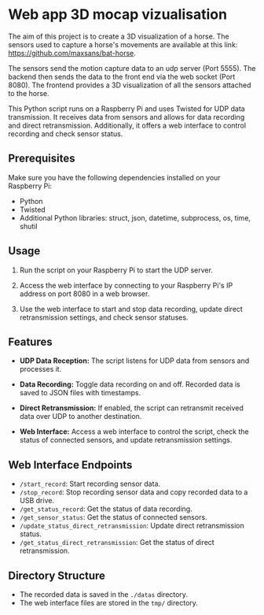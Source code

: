 # Web app 3D mocap vizualisation

The aim of this project is to create a 3D visualization of a horse. The sensors used to capture a horse's movements are available at this link: https://github.com/maxsans/bat-horse.

The sensors send the motion capture data to an udp server (Port 5555). The backend then sends the data to the front end via the web socket (Port 8080). The frontend provides a 3D visualization of all the sensors attached to the horse.

This Python script runs on a Raspberry Pi and uses Twisted for UDP data transmission. It receives data from sensors and allows for data recording and direct retransmission. Additionally, it offers a web interface to control recording and check sensor status.

## Prerequisites

Make sure you have the following dependencies installed on your Raspberry Pi:

- Python
- Twisted
- Additional Python libraries: struct, json, datetime, subprocess, os, time, shutil

## Usage

1. Run the script on your Raspberry Pi to start the UDP server.

2. Access the web interface by connecting to your Raspberry Pi's IP address on port 8080 in a web browser.

3. Use the web interface to start and stop data recording, update direct retransmission settings, and check sensor statuses.

## Features

- **UDP Data Reception:** The script listens for UDP data from sensors and processes it.

- **Data Recording:** Toggle data recording on and off. Recorded data is saved to JSON files with timestamps.

- **Direct Retransmission:** If enabled, the script can retransmit received data over UDP to another destination.

- **Web Interface:** Access a web interface to control the script, check the status of connected sensors, and update retransmission settings.

## Web Interface Endpoints

- `/start_record`: Start recording sensor data.
- `/stop_record`: Stop recording sensor data and copy recorded data to a USB drive.
- `/get_status_record`: Get the status of data recording.
- `/get_sensor_status`: Get the status of connected sensors.
- `/update_status_direct_retransmission`: Update direct retransmission status.
- `/get_status_direct_retransmission`: Get the status of direct retransmission.

## Directory Structure

- The recorded data is saved in the `./datas` directory.
- The web interface files are stored in the `tmp/` directory.
